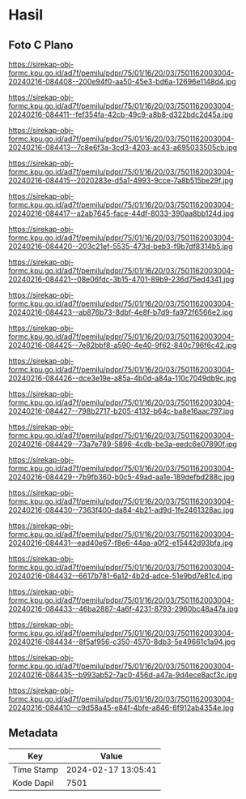# Hasil

## Foto C Plano

https://sirekap-obj-formc.kpu.go.id/ad7f/pemilu/pdpr/75/01/16/20/03/7501162003004-20240216-084408--200e94f0-aa50-45e3-bd6a-12696e1148d4.jpg

https://sirekap-obj-formc.kpu.go.id/ad7f/pemilu/pdpr/75/01/16/20/03/7501162003004-20240216-084411--fef354fa-42cb-49c9-a8b8-d322bdc2d45a.jpg

https://sirekap-obj-formc.kpu.go.id/ad7f/pemilu/pdpr/75/01/16/20/03/7501162003004-20240216-084413--7c8e6f3a-3cd3-4203-ac43-a695033505cb.jpg

https://sirekap-obj-formc.kpu.go.id/ad7f/pemilu/pdpr/75/01/16/20/03/7501162003004-20240216-084415--2020283e-d5a1-4993-9cce-7a8b515be29f.jpg

https://sirekap-obj-formc.kpu.go.id/ad7f/pemilu/pdpr/75/01/16/20/03/7501162003004-20240216-084417--a2ab7645-face-44df-8033-390aa8bb124d.jpg

https://sirekap-obj-formc.kpu.go.id/ad7f/pemilu/pdpr/75/01/16/20/03/7501162003004-20240216-084420--203c21ef-5535-473d-beb3-f9b7df8314b5.jpg

https://sirekap-obj-formc.kpu.go.id/ad7f/pemilu/pdpr/75/01/16/20/03/7501162003004-20240216-084421--08e06fdc-3b15-4701-89b9-236d75ed4341.jpg

https://sirekap-obj-formc.kpu.go.id/ad7f/pemilu/pdpr/75/01/16/20/03/7501162003004-20240216-084423--ab876b73-8dbf-4e8f-b7d9-fa972f6566e2.jpg

https://sirekap-obj-formc.kpu.go.id/ad7f/pemilu/pdpr/75/01/16/20/03/7501162003004-20240216-084425--7e82bbf8-a590-4e40-9f62-840c796f6c42.jpg

https://sirekap-obj-formc.kpu.go.id/ad7f/pemilu/pdpr/75/01/16/20/03/7501162003004-20240216-084426--dce3e19e-a85a-4b0d-a84a-110c7049db9c.jpg

https://sirekap-obj-formc.kpu.go.id/ad7f/pemilu/pdpr/75/01/16/20/03/7501162003004-20240216-084427--798b2717-b205-4132-b64c-ba8e16aac797.jpg

https://sirekap-obj-formc.kpu.go.id/ad7f/pemilu/pdpr/75/01/16/20/03/7501162003004-20240216-084429--73a7e789-5896-4cdb-be3a-eedc6e07890f.jpg

https://sirekap-obj-formc.kpu.go.id/ad7f/pemilu/pdpr/75/01/16/20/03/7501162003004-20240216-084429--7b9fb360-b0c5-49ad-aa1e-189defbd288c.jpg

https://sirekap-obj-formc.kpu.go.id/ad7f/pemilu/pdpr/75/01/16/20/03/7501162003004-20240216-084430--7363f400-da84-4b21-ad9d-1fe2461328ac.jpg

https://sirekap-obj-formc.kpu.go.id/ad7f/pemilu/pdpr/75/01/16/20/03/7501162003004-20240216-084431--ead40e67-f8e6-44aa-a0f2-e15442d93bfa.jpg

https://sirekap-obj-formc.kpu.go.id/ad7f/pemilu/pdpr/75/01/16/20/03/7501162003004-20240216-084432--6617b781-6a12-4b2d-adce-51e9bd7e81c4.jpg

https://sirekap-obj-formc.kpu.go.id/ad7f/pemilu/pdpr/75/01/16/20/03/7501162003004-20240216-084433--46ba2887-4a6f-4231-8793-2960bc48a47a.jpg

https://sirekap-obj-formc.kpu.go.id/ad7f/pemilu/pdpr/75/01/16/20/03/7501162003004-20240216-084434--8f5af956-c350-4570-8db3-5e49661c1a94.jpg

https://sirekap-obj-formc.kpu.go.id/ad7f/pemilu/pdpr/75/01/16/20/03/7501162003004-20240216-084435--b993ab52-7ac0-456d-a47a-9d4ece8acf3c.jpg

https://sirekap-obj-formc.kpu.go.id/ad7f/pemilu/pdpr/75/01/16/20/03/7501162003004-20240216-084410--c9d58a45-e84f-4bfe-a846-6f912ab4354e.jpg


## Metadata

| Key        | Value               |
| ---------- | ------------------- |
| Time Stamp | 2024-02-17 13:05:41 |
| Kode Dapil | 7501                |



